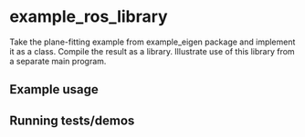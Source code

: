 # example_ros_library

Take the plane-fitting example from example_eigen package and implement it as a class.
Compile the result as a library.
Illustrate use of this library from a separate main program.

## Example usage

## Running tests/demos
    
